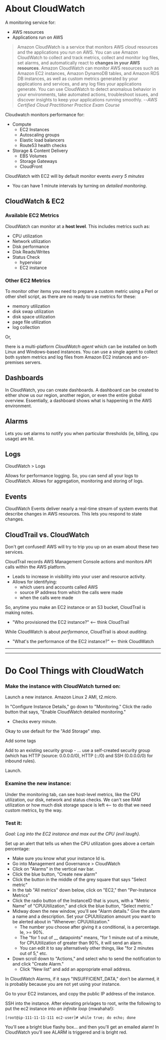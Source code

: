# About CloudWatch

A monitoring service for:

* AWS resources
* Applications run on AWS

> Amazon CloudWatch is a service that monitors AWS cloud resources and the applications you run on AWS. You can use Amazon CloudWatch to collect and track metrics, collect and monitor log files, set alarms, and automatically react to **changes in your AWS resources**. Amazon CloudWatch can monitor AWS resources such as Amazon EC2 instances, Amazon DynamoDB tables, and Amazon RDS DB instances, as well as custom metrics generated by your applications and services, and any log files your applications generate. You can use CloudWatch to detect anomalous behavior in your environments, take automated actions, troubleshoot issues, and discover insights to keep your applications running smoothly. --*AWS Certified Cloud Practitioner Practice Exam Course*

Cloudwatch monitors performance for:

* Compute
  * EC2 Instances
  * Autoscaling groups
  * Elastic load balancers
  * Route53 health checks
* Storage & Content Delivery
  * EBS Volumes
  * Storage Gateways
  * CloudFront

CloudWatch with EC2 will by default monitor events *every 5 minutes* 

* You can have 1 minute intervals by turning on *detailed monitoring*.

## CloudWatch & EC2

### Available EC2 Metrics

CloudWatch can monitor at a **host level**. This includes metrics such as:

* CPU utilization
* Network utilization
* Disk performance
* Disk Reads/Writes
* Status Check
  * hypervisor
  * EC2 instance

### Other EC2 Metrics

To monitor other items you need to prepare a custom metric using a Perl or other shell script, as there are no ready to use metrics for these:

* memory utilization
* disk swap utilization
* disk space utilization
* page file utilization
* log collection

Or, 

 there is a multi-platform *CloudWatch agent* which can be installed on both Linux and Windows-based instances. You can use a single agent to collect both system metrics and log files from Amazon EC2 instances and on-premises servers. 

## Dashboards

In CloudWatch, you can create dashboards. A dashboard can be created to either show us our region, another region, or even the entire global overview. Essentially, a dashboard shows what is happening in the AWS environment. 

## Alarms

Lets you set alarms to notify you when particular thresholds (ie, billing, cpu usage) are hit.

## Logs

CloudWatch > Logs 

Allows for performance logging. So, you can send all your logs to CloudWatch. Allows for aggregation, monitoring and storing of logs.

## Events

CloudWatch Events deliver nearly a real-time stream of system events that describe changes in AWS resources. This lets you respond to state changes.

## CloudTrail vs. CloudWatch

Don't get confused! AWS will try to trip you up on an exam about these two services.

CloudTrail records AWS Management Console actions and monitors API calls within the AWS platform.

* Leads to increase in visibility into your user and resource activity.
* Allows for identifying:
  * which users and accounts called AWS
  * source IP address from which the calls were made
  * when the calls were made

So, anytime you make an EC2 instance or an S3 bucket, CloudTrail is making notes. 

* "Who provisioned the EC2 instance?" <-- think CloudTrail

While CloudWatch is about *performance*, CloudTrail is about *auditing*.

* "What's the performance of the EC2 instance?" <-- think CloudWatch

---------
---------

# Do Cool Things with CloudWatch

### Make the instance with CloudWatch turned on:
Launch a new instance. Amazon Linux 2 AMI, t2.micro. 

In "Configure Instance Details," go down to "Monitoring." Click the radio button that says, "Enable CloudWatch detailed monitoring."
* Checks every minute.

Okay to use default for the "Add Storage" step.

Add some tags

Add to an existing security group - ... use a self-created security group (which has HTTP (source: 0.0.0.0/0), HTTP (::/0) and SSH (0.0.0.0/0) for inbound rules).

Launch. 

### Examine the new instance:
Under the monitoring tab, can see host-level metrics, like the CPU utilization, our disk, network and status checks. We can't see RAM utilization or how much disk storage space is left <-- to do that we need custom metrics, by the way. 

### Test it:
*Goal: Log into the EC2 instance and max out the CPU {evil laugh}.*

Set up an alert that tells us when the CPU utilization goes above a certain percentage:
* Make sure you know what your instance Id is. 
* Go into Management and Governance > CloudWatch
* Click on "Alarms" in the vertical nav bar. 
* Click the blue button, "Create new alarm" 
* Click the button in the middle of the grey square that says "Select metric"
* In the tab "All metrics" down below, click on "EC2," then "Per-Instance Metrics"
* Click the radio button of the InstanceID that is yours, with a "Metric Name" of "CPUUtilization," and click the blue button, "Select metric."
* Midway down the new window, you'll see "Alarm details." Give the alarm a name and a description. Set your CPUUtilization amount you want to be alerted about in "Whenever: CPUUtilization." 
  * The number you choose after giving it a conditional, is a percentage. Ie, >= 90%.
  * The "for 1 out of __ datapoints" means, "for 1 minute out of a minute, for CPUUtilization of greater than 90%, it will send an alarm. 
  * You can edit it to say alternatively other things, like "for 2 minutes out of 5," etc.
* Down scroll down to "Actions," and select who to send the notification to and click "Create Alarm."
  * Click "New list" and add an appropriate email address.

In CloudWatch Alarms, if it says "INSUFFICIENT_DATA," don't be alarmed, it is probably because you are not yet using your instance. 

Go to your EC2 instances, and copy the public IP address of the instance. 

SSH into the instance. After elevating privlages to root, write the following to put the ec2 instance into *an infinite loop* {mwahaha!}:

```
[root@ip-111-11-11-111 ec2-user]# while true; do echo; done
``` 
You'll see a bright blue flashy box... and then you'll get an emailed alarm! In CloudWatch you'll see ALARM is triggered and is bright red.